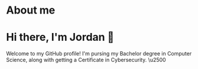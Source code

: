 # About me

# Hi there, I'm Jordan :wave:
Welcome to my GitHub profile! I'm pursing my Bachelor degree in Computer Science, along with getting a Certificate in Cybersecurity. 
\u2500
